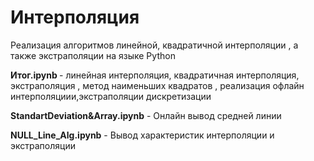 # Интерполяция
Реализация алгоритмов линейной, квадратичной интерполяции , а также экстраполяции на языке Python
<p><strong>Итог.ipynb </strong>- линейная интерполяция, квадратичная интерполяция, экстраполяция , метод наименьших квадратов , реализация офлайн интерполяциии,экстраполяции дискретизации
<p><strong>StandartDeviation&Array.ipynb</strong> - Онлайн вывод средней линии
<p><strong>NULL_Line_Alg.ipynb</strong> - Вывод характеристик интерполяции и экстраполяции
